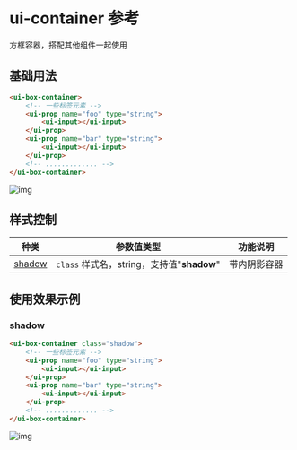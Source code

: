 # ui-container 参考
方框容器，搭配其他组件一起使用
## 基础用法

```html
<ui-box-container>
    <!-- 一些标签元素 -->
    <ui-prop name="foo" type="string">
        <ui-input></ui-input>
    </ui-prop>
    <ui-prop name="bar" type="string">
        <ui-input></ui-input>
    </ui-prop>
    <!-- ............. -->
</ui-box-container>
```
![img](ui-kit/ui-box-container.png)
## 样式控制
种类              | 参数值类型 | 功能说明
----------------|-----------|-------------
[shadow](#shadow)      | `class` 样式名，string，支持值"**shadow**" | 带内阴影容器

## 使用效果示例

### shadow
```html
<ui-box-container class="shadow">
    <!-- 一些标签元素 -->
    <ui-prop name="foo" type="string">
        <ui-input></ui-input>
    </ui-prop>
    <ui-prop name="bar" type="string">
        <ui-input></ui-input>
    </ui-prop>
    <!-- ............. -->
</ui-box-container>
```
![img](ui-kit/ui-box-container-shadow.png)